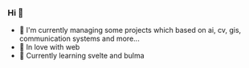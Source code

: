 ### Hi 👋

- 💬 I'm currently managing some projects which based on ai, cv, gis, communication systems and more... 
- 🥰 In love with web 
- 🌱 Currently learning svelte and bulma

<!--
**guncebektas/guncebektas** is a ✨ _special_ ✨ repository because its `README.md` (this file) appears on your GitHub profile.

Here are some ideas to get you started:

- 🔭 I’m currently working on ...
- 🌱 I’m currently learning ...
- 👯 I’m looking to collaborate on ...
- 🤔 I’m looking for help with ...
- 💬 Ask me about ...
- 📫 How to reach me: ...
- 😄 Pronouns: ...
- ⚡ Fun fact: ...
-->
